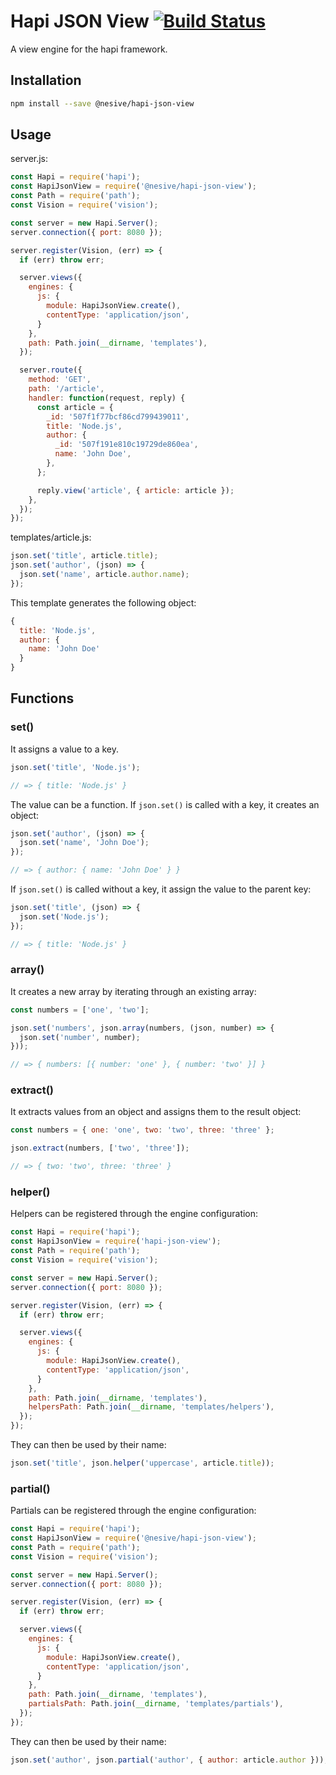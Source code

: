 # Hapi JSON View [![Build Status](https://travis-ci.org/nesive/hapi-json-view.svg)](https://travis-ci.org/nesive/hapi-json-view)

A view engine for the hapi framework.

## Installation

```sh
npm install --save @nesive/hapi-json-view
```

## Usage

server.js:

```js
const Hapi = require('hapi');
const HapiJsonView = require('@nesive/hapi-json-view');
const Path = require('path');
const Vision = require('vision');

const server = new Hapi.Server();
server.connection({ port: 8080 });

server.register(Vision, (err) => {
  if (err) throw err;

  server.views({
    engines: {
      js: {
        module: HapiJsonView.create(),
        contentType: 'application/json',
      }
    },
    path: Path.join(__dirname, 'templates'),
  });

  server.route({
    method: 'GET',
    path: '/article',
    handler: function(request, reply) {
      const article = {
        _id: '507f1f77bcf86cd799439011',
        title: 'Node.js',
        author: {
          _id: '507f191e810c19729de860ea',
          name: 'John Doe',
        },
      };

      reply.view('article', { article: article });
    },
  });
});
```

templates/article.js:

```js
json.set('title', article.title);
json.set('author', (json) => {
  json.set('name', article.author.name);
});
```

This template generates the following object:

```js
{
  title: 'Node.js',
  author: {
    name: 'John Doe'
  }
}
```

## Functions

### set()

It assigns a value to a key.

```js
json.set('title', 'Node.js');

// => { title: 'Node.js' }
```

The value can be a function. If `json.set()` is called with a key, it creates an object:

```js
json.set('author', (json) => {
  json.set('name', 'John Doe');
});

// => { author: { name: 'John Doe' } }
```

If `json.set()` is called without a key, it assign the value to the parent key:


```js
json.set('title', (json) => {
  json.set('Node.js');
});

// => { title: 'Node.js' }
```

### array()

It creates a new array by iterating through an existing array:

```js
const numbers = ['one', 'two'];

json.set('numbers', json.array(numbers, (json, number) => {
  json.set('number', number);
}));

// => { numbers: [{ number: 'one' }, { number: 'two' }] }
```

### extract()

It extracts values from an object and assigns them to the result object:

```js
const numbers = { one: 'one', two: 'two', three: 'three' };

json.extract(numbers, ['two', 'three']);

// => { two: 'two', three: 'three' }
```

### helper()

Helpers can be registered through the engine configuration:

```js
const Hapi = require('hapi');
const HapiJsonView = require('hapi-json-view');
const Path = require('path');
const Vision = require('vision');

const server = new Hapi.Server();
server.connection({ port: 8080 });

server.register(Vision, (err) => {
  if (err) throw err;

  server.views({
    engines: {
      js: {
        module: HapiJsonView.create(),
        contentType: 'application/json',
      }
    },
    path: Path.join(__dirname, 'templates'),
    helpersPath: Path.join(__dirname, 'templates/helpers'),
  });
});
```

They can then be used by their name:

```js
json.set('title', json.helper('uppercase', article.title));
```

### partial()

Partials can be registered through the engine configuration:

```js
const Hapi = require('hapi');
const HapiJsonView = require('@nesive/hapi-json-view');
const Path = require('path');
const Vision = require('vision');

const server = new Hapi.Server();
server.connection({ port: 8080 });

server.register(Vision, (err) => {
  if (err) throw err;

  server.views({
    engines: {
      js: {
        module: HapiJsonView.create(),
        contentType: 'application/json',
      }
    },
    path: Path.join(__dirname, 'templates'),
    partialsPath: Path.join(__dirname, 'templates/partials'),
  });
});
```

They can then be used by their name:

```js
json.set('author', json.partial('author', { author: article.author }));
```
